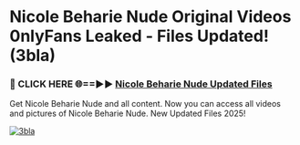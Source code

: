 # Nicole Beharie Nude Original Videos 0nlyFans Leaked - Files Updated! (3bla)

<h3>🔴 CLICK HERE 🌐==►► <a href="https://tinyurl.com/5h6xmrr3" rel="nofollow">Nicole Beharie Nude Updated Files</a></h3>

Get Nicole Beharie Nude and all content. Now you can access all videos and pictures of Nicole Beharie Nude. New Updated Files 2025!

[![3bla](https://i.imgur.com/KVD873Z.gif)](https://tinyurl.com/5h6xmrr3)
